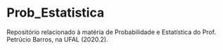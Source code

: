 # Prob_Estatistica
Repositório relacionado à matéria de Probabilidade e Estatística do Prof. Petrúcio Barros, na UFAL (2020.2).
